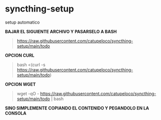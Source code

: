 # syncthing-setup
setup automatico

**BAJAR EL SIGUIENTE ARCHIVO Y PASARSELO A BASH**
>https://raw.githubusercontent.com/catupeloco/syncthing-setup/main/todo

**OPCION CURL**
>bash <(curl -s https://raw.githubusercontent.com/catupeloco/syncthing-setup/main/todo)

**OPCION WGET**
>wget -qO - https://raw.githubusercontent.com/catupeloco/syncthing-setup/main/todo | bash

**SINO SIMPLEMENTE COPIANDO EL CONTENIDO Y PEGANDOLO EN LA CONSOLA**
